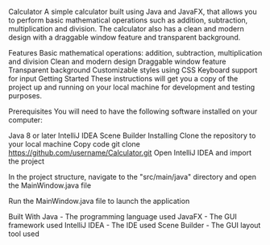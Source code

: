 Calculator
A simple calculator built using Java and JavaFX, that allows you to perform basic mathematical operations such as addition, subtraction, multiplication and division. The calculator also has a clean and modern design with a draggable window feature and transparent background.

Features
Basic mathematical operations: addition, subtraction, multiplication and division
Clean and modern design
Draggable window feature
Transparent background
Customizable styles using CSS
Keyboard support for input
Getting Started
These instructions will get you a copy of the project up and running on your local machine for development and testing purposes.

Prerequisites
You will need to have the following software installed on your computer:

Java 8 or later
IntelliJ IDEA
Scene Builder
Installing
Clone the repository to your local machine
Copy code
git clone https://github.com/username/Calculator.git
Open IntelliJ IDEA and import the project

In the project structure, navigate to the "src/main/java" directory and open the MainWindow.java file

Run the MainWindow.java file to launch the application

Built With
Java - The programming language used
JavaFX - The GUI framework used
IntelliJ IDEA - The IDE used
Scene Builder - The GUI layout tool used
